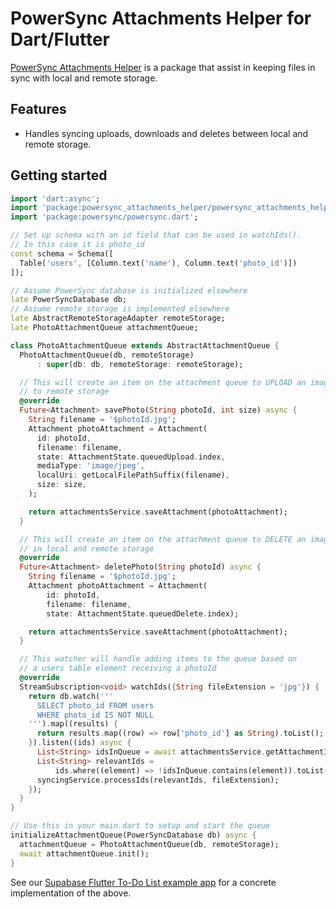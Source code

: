 # PowerSync Attachments Helper for Dart/Flutter

[PowerSync Attachments Helper](https://pub.dev/packages/powersync_attachments_helper) is a package that assist in keeping files in sync with local and remote storage.

## Features

* Handles syncing uploads, downloads and deletes between local and remote storage.

## Getting started

```dart
import 'dart:async';
import 'package:powersync_attachments_helper/powersync_attachments_helper.dart';
import 'package:powersync/powersync.dart';

// Set up schema with an id field that can be used in watchIds().
// In this case it is photo_id
const schema = Schema([
  Table('users', [Column.text('name'), Column.text('photo_id')])
]);

// Assume PowerSync database is initialized elsewhere
late PowerSyncDatabase db;
// Assume remote storage is implemented elsewhere
late AbstractRemoteStorageAdapter remoteStorage;
late PhotoAttachmentQueue attachmentQueue;

class PhotoAttachmentQueue extends AbstractAttachmentQueue {
  PhotoAttachmentQueue(db, remoteStorage)
      : super(db: db, remoteStorage: remoteStorage);

  // This will create an item on the attachment queue to UPLOAD an image
  // to remote storage
  @override
  Future<Attachment> savePhoto(String photoId, int size) async {
    String filename = '$photoId.jpg';
    Attachment photoAttachment = Attachment(
      id: photoId,
      filename: filename,
      state: AttachmentState.queuedUpload.index,
      mediaType: 'image/jpeg',
      localUri: getLocalFilePathSuffix(filename),
      size: size,
    );

    return attachmentsService.saveAttachment(photoAttachment);
  }

  // This will create an item on the attachment queue to DELETE an image
  // in local and remote storage
  @override
  Future<Attachment> deletePhoto(String photoId) async {
    String filename = '$photoId.jpg';
    Attachment photoAttachment = Attachment(
        id: photoId,
        filename: filename,
        state: AttachmentState.queuedDelete.index);

    return attachmentsService.saveAttachment(photoAttachment);
  }

  // This watcher will handle adding items to the queue based on
  // a users table element receiving a photoId
  @override
  StreamSubscription<void> watchIds({String fileExtension = 'jpg'}) {
    return db.watch('''
      SELECT photo_id FROM users
      WHERE photo_id IS NOT NULL
    ''').map((results) {
      return results.map((row) => row['photo_id'] as String).toList();
    }).listen((ids) async {
      List<String> idsInQueue = await attachmentsService.getAttachmentIds();
      List<String> relevantIds =
          ids.where((element) => !idsInQueue.contains(element)).toList();
      syncingService.processIds(relevantIds, fileExtension);
    });
  }
}

// Use this in your main.dart to setup and start the queue
initializeAttachmentQueue(PowerSyncDatabase db) async {
  attachmentQueue = PhotoAttachmentQueue(db, remoteStorage);
  await attachmentQueue.init();
}
```

See our [Supabase Flutter To-Do List example app](../../demos/supabase-todolist/README.md) for a concrete implementation of the above.
